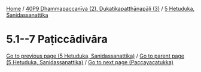 
[Home](/) / [40P9 Dhammapaccanīya (2), Dukatikapaṭṭhānapāḷi (3)](../../40P9.md) / [5 Hetuduka, Sanidassanattika](../5.md)

# 5.1--7 Paṭiccādivāra


[Go to previous page (5 Hetuduka, Sanidassanattika)](../5.md) / [Go to parent page (5 Hetuduka, Sanidassanattika)](../5.md) / [Go to next page (Paccayacatukka)](5.1--7/Paccayacatukka.md)


